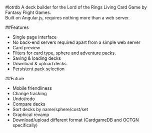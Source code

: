 #lotrdb
A deck builder for the Lord of the Rings Living Card Game by Fantasy Flight Games.  
Built on Angular.js, requires nothing more than a web server.

##Features
* Single page interface
* No back-end servers required apart from a simple web server
* Card preview
* Filters for card type, sphere and adventure packs.
* Saving & loading decks
* Download & upload decks
* Persistent pack selection 

##Future
* Mobile friendliness
* Change tracking
* Undo/redo
* Compare decks
* Sort decks by name/sphere/cost/set
* Graphical revamp
* Download/upload different format (CardgameDB and OCTGN specifically)
